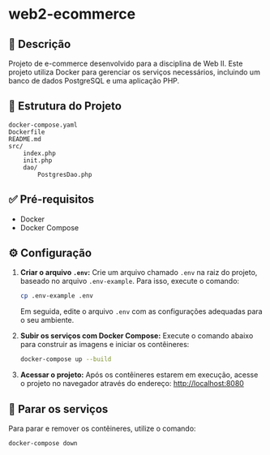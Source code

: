 # web2-ecommerce

## 📝 Descrição
Projeto de e-commerce desenvolvido para a disciplina de Web II. Este projeto utiliza Docker para gerenciar os serviços necessários, incluindo um banco de dados PostgreSQL e uma aplicação PHP.

## 📂 Estrutura do Projeto
```
docker-compose.yaml
Dockerfile
README.md
src/
    index.php
    init.php
    dao/
        PostgresDao.php
```

## ✅ Pré-requisitos
- Docker
- Docker Compose

## ⚙️ Configuração
1. **Criar o arquivo `.env`:**
   Crie um arquivo chamado `.env` na raiz do projeto, baseado no arquivo `.env-example`. Para isso, execute o comando:
   ```bash
   cp .env-example .env
   ```
   Em seguida, edite o arquivo `.env` com as configurações adequadas para o seu ambiente.

2. **Subir os serviços com Docker Compose:**
   Execute o comando abaixo para construir as imagens e iniciar os contêineres:
   ```bash
   docker-compose up --build
   ```

3. **Acessar o projeto:**
   Após os contêineres estarem em execução, acesse o projeto no navegador através do endereço:
   [http://localhost:8080](http://localhost:8080)

## 🛑 Parar os serviços
Para parar e remover os contêineres, utilize o comando:
```bash
docker-compose down
```
